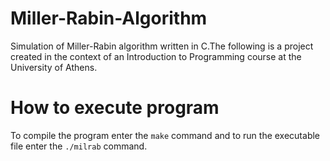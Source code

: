 # Miller-Rabin-Algorithm
Simulation of Miller-Rabin algorithm written in C.The following is a project created in the context of an Introduction to Programming course at the University of Athens.
# How to execute program
To compile the program enter the ```make``` command and to run the executable file enter the ```./milrab``` command.
